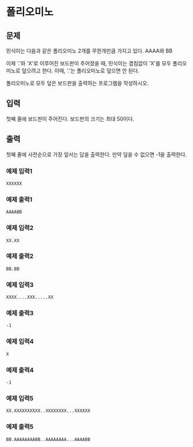 # 폴리오미노

## 문제

민식이는 다음과 같은 폴리오미노 2개를 무한개만큼 가지고 있다. AAAA와 BB

이제 '.'와 'X'로 이루어진 보드판이 주어졌을 때, 민식이는 겹침없이 'X'를 모두 폴리오미노로 덮으려고 한다. 이때, '.'는 폴리오미노로 덮으면 안 된다.

폴리오미노로 모두 덮은 보드판을 출력하는 프로그램을 작성하시오.

## 입력

첫째 줄에 보드판이 주어진다. 보드판의 크기는 최대 50이다.

## 출력

첫째 줄에 사전순으로 가장 앞서는 답을 출력한다. 만약 덮을 수 없으면 -1을 출력한다.

### 예제 입력1

```
XXXXXX
```

### 예제 출력1

```
AAAABB
```

### 예제 입력2

```
XX.XX
```

### 예제 출력2

```
BB.BB
```

### 예제 입력3

```
XXXX....XXX.....XX
```

### 예제 출력3

```
-1
```

### 예제 입력4

```
X
```

### 예제 출력4

```
-1
```

### 예제 입력5

```
XX.XXXXXXXXXX..XXXXXXXX...XXXXXX
```

### 예제 출력5

```
BB.AAAAAAAABB..AAAAAAAA...AAAABB
```
